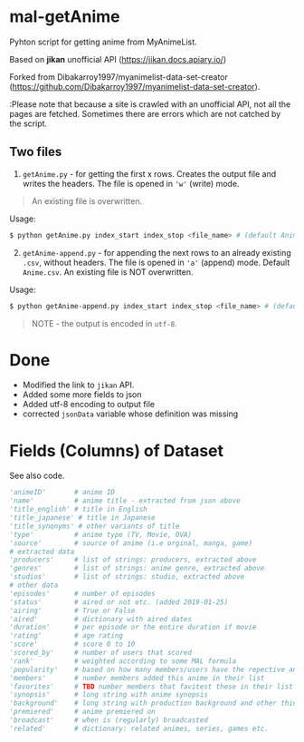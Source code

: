 # mal-getAnime
Pyhton script for getting anime from MyAnimeList.

Based on **jikan** unofficial API (https://jikan.docs.apiary.io/) 

Forked from Dibakarroy1997/myanimelist-data-set-creator (https://github.com/Dibakarroy1997/myanimelist-data-set-creator).

:Please note that because a site is crawled with an unofficial API, not all the pages are fetched. Sometimes there are errors which are not catched by the script.

## Two files
1. `getAnime.py` - for getting the first x rows. Creates the output file and writes the headers. The file is opened in `'w'` (write) mode. 
> An existing file is overwritten.

Usage:
```bash
$ python getAnime.py index_start index_stop <file_name> # (default Anime.csv>)
```


2. `getAnime-append.py` - for appending the next rows to an already existing `.csv`, without headers. The file is opened in `'a'` (append) mode. Default `Anime.csv`. An existing file is NOT overwritten.


Usage:
```bash
$ python getAnime-append.py index_start index_stop <file_name> # (default Anime.csv>)
```
> NOTE - the output is encoded in `utf-8`.

# Done
* Modified the link to `jikan` API.
* Added some more fields to json
* Added utf-8 encoding to output file
* corrected `jsonData` variable whose definition was missing

# Fields (Columns) of Dataset

See also code.
 
```python
'animeID'       # anime ID
'name'          # anime title - extracted from json above
'title_english' # title in English
'title_japanese' # title in Japanese
'title_synonyms' # other variants of title
'type'          # anime type (TV, Movie, OVA)
'source'        # source of anime (i.e orginal, manga, game)
# extracted data
'producers'     # list of strings: producers, extracted above
'genres'        # list of strings: anime genre, extracted above
'studios'       # list of strings: studio, extracted above
# other data
'episodes'      # number of episodes
'status'        # aired or not etc. (added 2019-01-25)
'airing'        # True or False
'aired'         # dictionary with aired dates
'duration'      # per episode or the entire duration if movie
'rating'        # age rating
'score'         # score 0 to 10
'scored_by'     # number of users that scored
'rank'          # weighted according to some MAL formula
'popularity'    # based on how many members/users have the repective anime in their list
'members'       # number members added this anime in their list
'favorites'     # TBD number members that favitest these in their list
'synopsis'      # long string with anime synopsis
'background'    # long string with production background and other things
'premiered'     # anime premiered on
'broadcast'     # when is (regularly) broadcasted
'related'       # dictionary: related animes, series, games etc.
```

